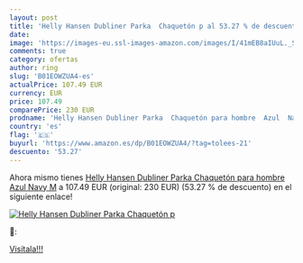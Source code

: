 ```yaml
---
layout: post
title: 'Helly Hansen Dubliner Parka  Chaquetón p al 53.27 % de descuento'
date: 
image: 'https://images-eu.ssl-images-amazon.com/images/I/41mEB8aIUuL._SL200_.jpg'
comments: true
category: ofertas
author: ring
slug: 'B01EOWZUA4-es'
actualPrice: 107.49 EUR
currency: EUR
price: 107.49
comparePrice: 230 EUR
prodname: 'Helly Hansen Dubliner Parka  Chaquetón para hombre  Azul  Navy   M'
country: 'es'
flag: '🇪🇸'
buyurl: 'https://www.amazon.es/dp/B01EOWZUA4/?tag=tolees-21'
descuento: '53.27'
---
```


Ahora mismo tienes [Helly Hansen Dubliner Parka  Chaquetón para hombre  Azul  Navy   M](https://www.amazon.es/dp/B01EOWZUA4/?tag=tolees-21) a 107.49 EUR (original: 230 EUR) (53.27 %  de descuento) en el siguiente enlace!

[![Helly Hansen Dubliner Parka  Chaquetón p](https://images-eu.ssl-images-amazon.com/images/I/41mEB8aIUuL._SL200_.jpg)](https://www.amazon.es/dp/B01EOWZUA4/?tag=tolees-21)

🔎:


[Visítala!!!](https://www.amazon.es/dp/B01EOWZUA4/?tag=tolees-21)
